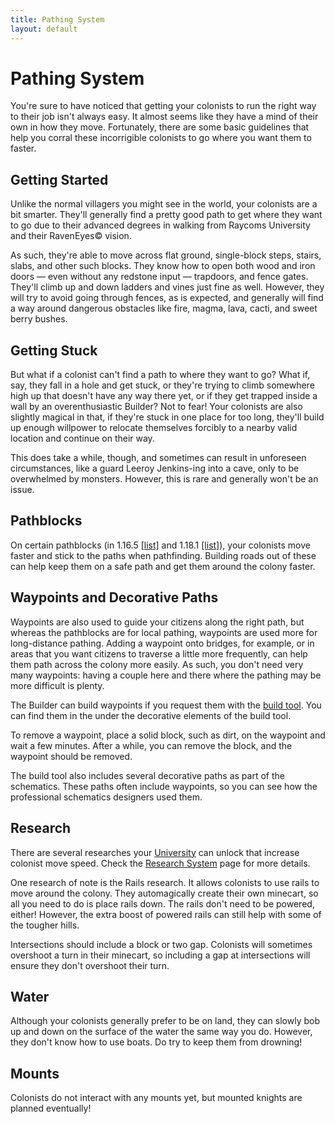 ```yaml
---
title: Pathing System
layout: default
---
```

# Pathing System

You're sure to have noticed that getting your colonists to run the right way to their job isn't always easy. It almost seems like they have a mind of their own in how they move. Fortunately, there are some basic guidelines that help you corral these incorrigible colonists to go where you want them to faster.

## Getting Started

Unlike the normal villagers you might see in the world, your colonists are a bit smarter. They'll generally find a pretty good path to get where they want to go due to their advanced degrees in walking from Raycoms University and their RavenEyes© vision.

As such, they're able to move across flat ground, single-block steps, stairs, slabs, and other such blocks. They know how to open both wood and iron doors — even without any redstone input — trapdoors, and fence gates. They'll climb up and down ladders and vines just fine as well. However, they will try to avoid going through fences, as is expected, and generally will find a way around dangerous obstacles like fire, magma, lava, cacti, and sweet berry bushes.

## Getting Stuck

But what if a colonist can't find a path to where they want to go? What if, say, they fall in a hole and get stuck, or they're trying to climb somewhere high up that doesn't have any way there yet, or if they get trapped inside a wall by an overenthusiastic Builder? Not to fear! Your colonists are also slightly magical in that, if they're stuck in one place for too long, they'll build up enough willpower to relocate themselves forcibly to a nearby valid location and continue on their way. 

This does take a while, though, and sometimes can result in unforeseen circumstances, like a guard Leeroy Jenkins-ing into a cave, only to be overwhelmed by monsters. However, this is rare and generally won't be an issue.

## Pathblocks

On certain pathblocks (in 1.16.5 [[list]](https://github.com/ldtteam/minecolonies/blob/version/main/src/main/resources/data/minecolonies/tags/blocks/pathblocks.json) and 1.18.1 [[list]](https://github.com/ldtteam/minecolonies/blob/version/1.18/src/main/resources/data/minecolonies/tags/blocks/pathblocks.json)), your colonists move faster and stick to the paths when pathfinding. Building roads out of these can help keep them on a safe path and get them around the colony faster.

## Waypoints and Decorative Paths

Waypoints are also used to guide your citizens along the right path, but whereas the pathblocks are for local pathing, waypoints are used more for long-distance pathing. Adding a waypoint onto bridges, for example, or in areas that you want citizens to traverse a little more frequently, can help them path across the colony more easily. As such, you don't need very many waypoints: having a couple here and there where the pathing may be more difficult is plenty.

The Builder can build waypoints if you request them with the [build tool](../items/buildtool). You can find them in the under the decorative elements of the build tool. 

To remove a waypoint, place a solid block, such as dirt, on the waypoint and wait a few minutes. After a while, you can remove the block, and the waypoint should be removed.

The build tool also includes several decorative paths as part of the schematics. These paths often include waypoints, so you can see how the professional schematics designers used them.

## Research

There are several researches your [University](../../buildings/university) can unlock that increase colonist move speed. Check the [Research System](../../source/systems/research) page for more details.

One research of note is the Rails research. It allows colonists to use rails to move around the colony. They automagically create their own minecart, so all you need to do is place rails down. The rails don't need to be powered, either! However, the extra boost of powered rails can still help with some of the tougher hills.

Intersections should include a block or two gap. Colonists will sometimes overshoot a turn in their minecart, so including a gap at intersections will ensure they don't overshoot their turn.

## Water

Although your colonists generally prefer to be on land, they can slowly bob up and down on the surface of the water the same way you do. However, they don't know how to use boats. Do try to keep them from drowning!

## Mounts

Colonists do not interact with any mounts yet, but mounted knights are planned eventually!
